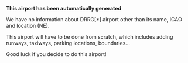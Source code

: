 **This airport has been automatically generated**

We have no information about DRRG[*] airport other than its name, ICAO and location (NE).

This airport will have to be done from scratch, which includes adding runways, taxiways, parking locations, boundaries...

Good luck if you decide to do this airport!